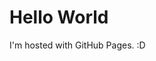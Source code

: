 <!DOCTYPE html>
<html>
<body>
<h1>Hello World</h1>
<p>I'm hosted with GitHub Pages. :D</p>
</body>
</html>
